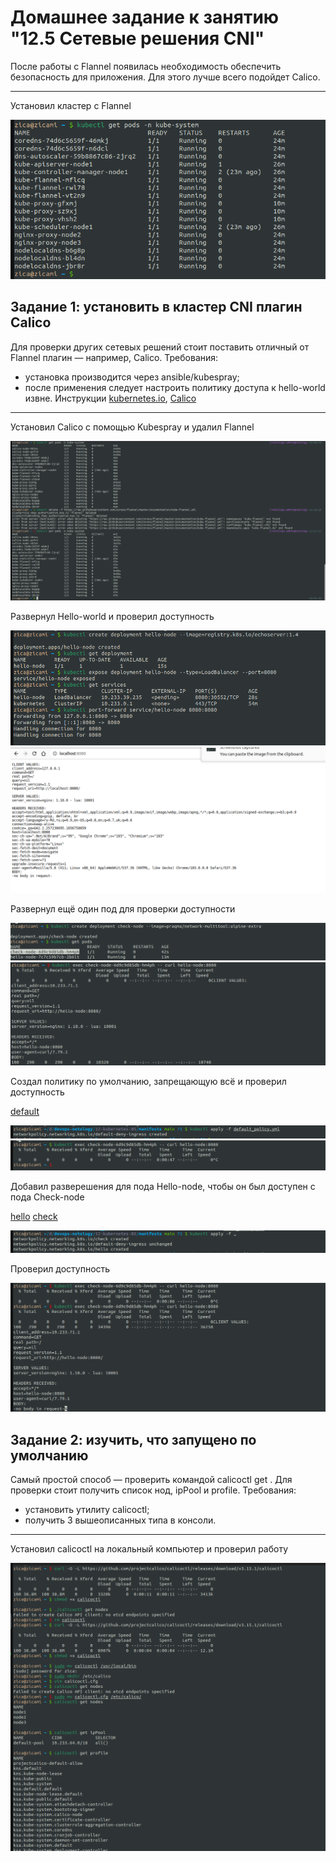 # Домашнее задание к занятию "12.5 Сетевые решения CNI"
После работы с Flannel появилась необходимость обеспечить безопасность для приложения. Для этого лучше всего подойдет Calico.

---

Установил кластер с Flannel

![pic01](https://github.com/arhipovea/devops-netology/blob/main/12-kubernetes-05-cni/assets/01.png)

## Задание 1: установить в кластер CNI плагин Calico
Для проверки других сетевых решений стоит поставить отличный от Flannel плагин — например, Calico. Требования: 
* установка производится через ansible/kubespray;
* после применения следует настроить политику доступа к hello-world извне. Инструкции [kubernetes.io](https://kubernetes.io/docs/concepts/services-networking/network-policies/), [Calico](https://docs.projectcalico.org/about/about-network-policy)

---

Установил Calico с помощью Kubespray и удалил Flannel

![pic02](https://github.com/arhipovea/devops-netology/blob/main/12-kubernetes-05-cni/assets/02.png)

Развернул Hello-world и проверил доступность

![pic03](https://github.com/arhipovea/devops-netology/blob/main/12-kubernetes-05-cni/assets/03.png)
![pic04](https://github.com/arhipovea/devops-netology/blob/main/12-kubernetes-05-cni/assets/04.png)

Развернул ещё один под для проверки доступности

![pic05](https://github.com/arhipovea/devops-netology/blob/main/12-kubernetes-05-cni/assets/05.png)
![pic06](https://github.com/arhipovea/devops-netology/blob/main/12-kubernetes-05-cni/assets/06.png)

Создал политику по умолчанию, запрещающую всё и проверил доступность

[default](https://github.com/arhipovea/devops-netology/tree/main/12-kubernetes-05-cni/manifests/default_policy.yml)

![pic07](https://github.com/arhipovea/devops-netology/blob/main/12-kubernetes-05-cni/assets/07.png)
![pic08](https://github.com/arhipovea/devops-netology/blob/main/12-kubernetes-05-cni/assets/08.png)

Добавил разверешения для пода Hello-node, чтобы он был доступен с пода Check-node

[hello](https://github.com/arhipovea/devops-netology/tree/main/12-kubernetes-05-cni/manifests/hello_policy.yml)
[check](https://github.com/arhipovea/devops-netology/tree/main/12-kubernetes-05-cni/manifests/check_policy.yml)

![pic09](https://github.com/arhipovea/devops-netology/blob/main/12-kubernetes-05-cni/assets/09.png)

Проверил доступность

![pic10](https://github.com/arhipovea/devops-netology/blob/main/12-kubernetes-05-cni/assets/10.png)

## Задание 2: изучить, что запущено по умолчанию
Самый простой способ — проверить командой calicoctl get <type>. Для проверки стоит получить список нод, ipPool и profile.
Требования: 
* установить утилиту calicoctl;
* получить 3 вышеописанных типа в консоли.

---

Установил calicoctl на локальный компьютер и проверил работу

![pic11](https://github.com/arhipovea/devops-netology/blob/main/12-kubernetes-05-cni/assets/11.png)